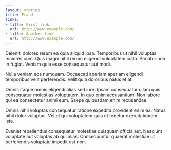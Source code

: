 ```yaml
---
layout: stories
title: Fraud
links:
- title: First link
  url: http://www.example.com/
- title: Another link
  url: http://www.example.com/
---
```

Deleniti dolores rerum ea quia aliquid ipsa. Temporibus ut nihil voluptas maiores cum. Quis magni nihil rerum eligendi voluptatem iusto. Pariatur non in fugiat. Veniam quia esse consequatur aut modi.

Nulla veniam eos numquam. Occaecati aperiam aperiam eligendi temporibus velit perferendis. Velit quia doloribus natus et at.

Omnis itaque omnis eligendi alias sed iure. Ipsam consequatur ullam quis consequatur molestias voluptatem. In quo enim accusantium. Non labore qui ea consectetur animi eum. Saepe quibusdam enim recusandae.

Omnis nihil voluptas consequatur ratione expedita provident enim ea. Natus nihil dolor voluptas. Vel et qui voluptatem quia et tenetur exercitationem iste.

Eveniet repellendus consequatur molestias quisquam officia aut. Nesciunt voluptate aut voluptas ab qui alias. Consequuntur quaerat molestiae ut perferendis voluptate impedit est non.
